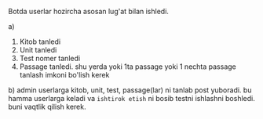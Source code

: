 Botda userlar hozircha asosan lug'at bilan ishledi. 

a)
1. Kitob tanledi
2. Unit tanledi
3. Test nomer tanledi
4. Passage tanledi. shu yerda yoki 1ta passage yoki 1 nechta passage
                                        tanlash imkoni bo'lish kerek

b) admin userlarga kitob, unit, test, passage(lar) ni tanlab post yuboradi.
bu hamma userlarga keladi va `ishtirok etish` ni bosib testni ishlashni boshledi. buni vaqtlik qilish kerek.

